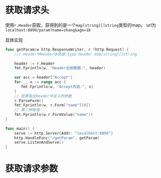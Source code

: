 # 获取请求头

使用`r.Header`获取，获得到的是一个`map[string][]string`类型的map。
url为 `localhost:8899/param?name=zhang&age=18`

具体实现
```go
func getParam(w http.ResponseWriter, r *http.Request) {  
    //r.Header中Header本质是:type Header map[string][]string  
  
    header := r.Header  
    fmt.Fprintln(w, "Header全部数据:", header)  
  
    var acc = header["Accept"]  
    for _, n := range acc {  
       fmt.Fprintln(w, "Accept内容:", n)  
    }  
    // 若要取出header中定义的参数  
    r.ParseForm()  
    fmt.Fprintln(w, r.Form["name"][0])  
    // 第二种取值  
    fmt.Fprintln(w,r.FormValue("name"))  
}  
  
func main() {  
    serve := http.Server{Addr: "localhost:8899"}  
    http.HandleFunc("/getParam", getParam)  
    serve.ListenAndServe()  
}
```
# 获取请求参数

